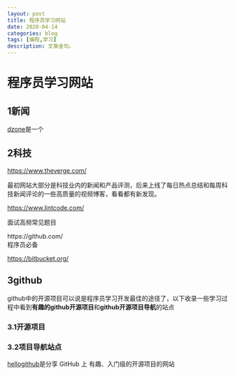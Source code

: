 ```yaml
---
layout: post
title: 程序员学习网站
date: 2020-04-14
categories: blog
tags: [编程,学习]
description: 文章金句。
---
```

# 程序员学习网站


## 1新闻

[dzone](https://dzone.com/)是一个

## 2科技 
https://www.theverge.com/
<p>最初网站大部分是科技业内的新闻和产品评测，后来上线了每日热点总结和每周科技新闻评论的一些高质量的视频博客，看看都有新发现。

https://www.lintcode.com/
<p>面试高频常见题目</p>
https://github.com/<br>
程序员必备

https://bitbucket.org/

## 3github

github中的开源项目可以说是程序员学习开发最佳的途径了，以下收录一些学习过程中看到**有趣的github开源项目**和**github开源项目导航**的站点

### 3.1开源项目



### 3.2项目导航站点

[hellogithub](https://hellogithub.com/)是分享 GitHub 上 有趣、入门级的开源项目的网站









